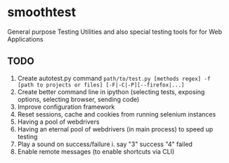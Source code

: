 smoothtest
==========

General purpose Testing Utilities and also special testing tools for for Web Applications


## TODO

1. Create autotest.py command `path/to/test.py [methods regex] -f [path to projects or files] [-F|-C|-P][--firefox|...]`
2. Create better command line in ipython (selecting tests, exposing options, selecting browser, sending code)
3. Improve configuration framework
4. Reset sessions, cache and cookies from running selenium instances
5. Having a pool of webdrivers
6. Having an eternal pool of webdrivers (in main process) to speed up testing
7. Play a sound on success/failure
	i. say "3" success "4" failed
8. Enable remote messages (to enable shortcuts via CLI)
